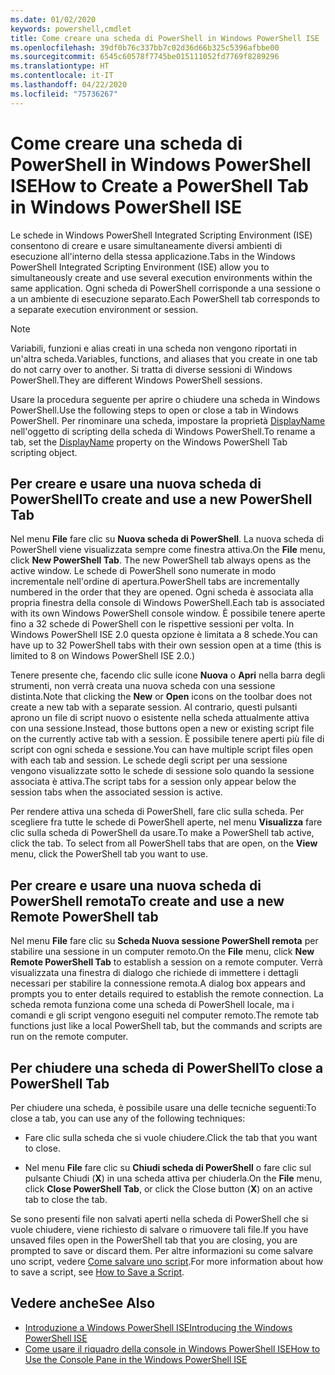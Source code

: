 ```yaml
---
ms.date: 01/02/2020
keywords: powershell,cmdlet
title: Come creare una scheda di PowerShell in Windows PowerShell ISE
ms.openlocfilehash: 39df0b76c337bb7c02d36d66b325c5396afbbe00
ms.sourcegitcommit: 6545c60578f7745be015111052fd7769f8289296
ms.translationtype: HT
ms.contentlocale: it-IT
ms.lasthandoff: 04/22/2020
ms.locfileid: "75736267"
---
```

# <a name="how-to-create-a-powershell-tab-in-windows-powershell-ise"></a><span data-ttu-id="16e28-103">Come creare una scheda di PowerShell in Windows PowerShell ISE</span><span class="sxs-lookup"><span data-stu-id="16e28-103">How to Create a PowerShell Tab in Windows PowerShell ISE</span></span>

<span data-ttu-id="16e28-104">Le schede in Windows PowerShell Integrated Scripting Environment (ISE) consentono di creare e usare simultaneamente diversi ambienti di esecuzione all'interno della stessa applicazione.</span><span class="sxs-lookup"><span data-stu-id="16e28-104">Tabs in the Windows PowerShell Integrated Scripting Environment (ISE) allow you to simultaneously create and use several execution environments within the same application.</span></span> <span data-ttu-id="16e28-105">Ogni scheda di PowerShell corrisponde a una sessione o a un ambiente di esecuzione separato.</span><span class="sxs-lookup"><span data-stu-id="16e28-105">Each PowerShell tab corresponds to a separate execution environment or session.</span></span>

> [!NOTE]
> <span data-ttu-id="16e28-106">Variabili, funzioni e alias creati in una scheda non vengono riportati in un'altra scheda.</span><span class="sxs-lookup"><span data-stu-id="16e28-106">Variables, functions, and aliases that you create in one tab do not carry over to another.</span></span> <span data-ttu-id="16e28-107">Si tratta di diverse sessioni di Windows PowerShell.</span><span class="sxs-lookup"><span data-stu-id="16e28-107">They are different Windows PowerShell sessions.</span></span>

<span data-ttu-id="16e28-108">Usare la procedura seguente per aprire o chiudere una scheda in Windows PowerShell.</span><span class="sxs-lookup"><span data-stu-id="16e28-108">Use the following steps to open or close a tab in Windows PowerShell.</span></span> <span data-ttu-id="16e28-109">Per rinominare una scheda, impostare la proprietà [DisplayName](object-model/The-PowerShellTab-Object.md#displayname) nell'oggetto di scripting della scheda di Windows PowerShell.</span><span class="sxs-lookup"><span data-stu-id="16e28-109">To rename a tab, set the [DisplayName](object-model/The-PowerShellTab-Object.md#displayname) property on the Windows PowerShell Tab scripting object.</span></span>

## <a name="to-create-and-use-a-new-powershell-tab"></a><span data-ttu-id="16e28-110">Per creare e usare una nuova scheda di PowerShell</span><span class="sxs-lookup"><span data-stu-id="16e28-110">To create and use a new PowerShell Tab</span></span>

<span data-ttu-id="16e28-111">Nel menu **File** fare clic su **Nuova scheda di PowerShell**. La nuova scheda di PowerShell viene visualizzata sempre come finestra attiva.</span><span class="sxs-lookup"><span data-stu-id="16e28-111">On the **File** menu, click **New PowerShell Tab**. The new PowerShell tab always opens as the active window.</span></span> <span data-ttu-id="16e28-112">Le schede di PowerShell sono numerate in modo incrementale nell'ordine di apertura.</span><span class="sxs-lookup"><span data-stu-id="16e28-112">PowerShell tabs are incrementally numbered in the order that they are opened.</span></span> <span data-ttu-id="16e28-113">Ogni scheda è associata alla propria finestra della console di Windows PowerShell.</span><span class="sxs-lookup"><span data-stu-id="16e28-113">Each tab is associated with its own Windows PowerShell console window.</span></span> <span data-ttu-id="16e28-114">È possibile tenere aperte fino a 32 schede di PowerShell con le rispettive sessioni per volta. In Windows PowerShell ISE 2.0 questa opzione è limitata a 8 schede.</span><span class="sxs-lookup"><span data-stu-id="16e28-114">You can have up to 32 PowerShell tabs with their own session open at a time (this is limited to 8 on Windows PowerShell ISE 2.0.)</span></span>

<span data-ttu-id="16e28-115">Tenere presente che, facendo clic sulle icone **Nuova** o **Apri** nella barra degli strumenti, non verrà creata una nuova scheda con una sessione distinta.</span><span class="sxs-lookup"><span data-stu-id="16e28-115">Note that clicking the **New** or **Open** icons on the toolbar does not create a new tab with a separate session.</span></span> <span data-ttu-id="16e28-116">Al contrario, questi pulsanti aprono un file di script nuovo o esistente nella scheda attualmente attiva con una sessione.</span><span class="sxs-lookup"><span data-stu-id="16e28-116">Instead, those buttons open a new or existing script file on the currently active tab with a session.</span></span> <span data-ttu-id="16e28-117">È possibile tenere aperti più file di script con ogni scheda e sessione.</span><span class="sxs-lookup"><span data-stu-id="16e28-117">You can have multiple script files open with each tab and session.</span></span> <span data-ttu-id="16e28-118">Le schede degli script per una sessione vengono visualizzate sotto le schede di sessione solo quando la sessione associata è attiva.</span><span class="sxs-lookup"><span data-stu-id="16e28-118">The script tabs for a session only appear below the session tabs when the associated session is active.</span></span>

<span data-ttu-id="16e28-119">Per rendere attiva una scheda di PowerShell, fare clic sulla scheda. Per scegliere fra tutte le schede di PowerShell aperte, nel menu **Visualizza** fare clic sulla scheda di PowerShell da usare.</span><span class="sxs-lookup"><span data-stu-id="16e28-119">To make a PowerShell tab active, click the tab. To select from all PowerShell tabs that are open, on the **View** menu, click the PowerShell tab you want to use.</span></span>

## <a name="to-create-and-use-a-new-remote-powershell-tab"></a><span data-ttu-id="16e28-120">Per creare e usare una nuova scheda di PowerShell remota</span><span class="sxs-lookup"><span data-stu-id="16e28-120">To create and use a new Remote PowerShell tab</span></span>

<span data-ttu-id="16e28-121">Nel menu **File** fare clic su **Scheda Nuova sessione PowerShell remota** per stabilire una sessione in un computer remoto.</span><span class="sxs-lookup"><span data-stu-id="16e28-121">On the **File** menu, click **New Remote PowerShell Tab** to establish a session on a remote computer.</span></span> <span data-ttu-id="16e28-122">Verrà visualizzata una finestra di dialogo che richiede di immettere i dettagli necessari per stabilire la connessione remota.</span><span class="sxs-lookup"><span data-stu-id="16e28-122">A dialog box appears and prompts you to enter details required to establish the remote connection.</span></span> <span data-ttu-id="16e28-123">La scheda remota funziona come una scheda di PowerShell locale, ma i comandi e gli script vengono eseguiti nel computer remoto.</span><span class="sxs-lookup"><span data-stu-id="16e28-123">The remote tab functions just like a local PowerShell tab, but the commands and scripts are run on the remote computer.</span></span>

## <a name="to-close-a-powershell-tab"></a><span data-ttu-id="16e28-124">Per chiudere una scheda di PowerShell</span><span class="sxs-lookup"><span data-stu-id="16e28-124">To close a PowerShell Tab</span></span>

<span data-ttu-id="16e28-125">Per chiudere una scheda, è possibile usare una delle tecniche seguenti:</span><span class="sxs-lookup"><span data-stu-id="16e28-125">To close a tab, you can use any of the following techniques:</span></span>

- <span data-ttu-id="16e28-126">Fare clic sulla scheda che si vuole chiudere.</span><span class="sxs-lookup"><span data-stu-id="16e28-126">Click the tab that you want to close.</span></span>

- <span data-ttu-id="16e28-127">Nel menu **File** fare clic su **Chiudi scheda di PowerShell** o fare clic sul pulsante Chiudi (**X**) in una scheda attiva per chiuderla.</span><span class="sxs-lookup"><span data-stu-id="16e28-127">On the **File** menu, click **Close PowerShell Tab**, or click the Close button (**X**) on an active tab to close the tab.</span></span>

<span data-ttu-id="16e28-128">Se sono presenti file non salvati aperti nella scheda di PowerShell che si vuole chiudere, viene richiesto di salvare o rimuovere tali file.</span><span class="sxs-lookup"><span data-stu-id="16e28-128">If you have unsaved files open in the PowerShell tab that you are closing, you are prompted to save or discard them.</span></span> <span data-ttu-id="16e28-129">Per altre informazioni su come salvare uno script, vedere [Come salvare uno script](How-to-Write-and-Run-Scripts-in-the-Windows-PowerShell-ISE.md#how-to-save-a-script).</span><span class="sxs-lookup"><span data-stu-id="16e28-129">For more information about how to save a script, see [How to Save a Script](How-to-Write-and-Run-Scripts-in-the-Windows-PowerShell-ISE.md#how-to-save-a-script).</span></span>

## <a name="see-also"></a><span data-ttu-id="16e28-130">Vedere anche</span><span class="sxs-lookup"><span data-stu-id="16e28-130">See Also</span></span>

- [<span data-ttu-id="16e28-131">Introduzione a Windows PowerShell ISE</span><span class="sxs-lookup"><span data-stu-id="16e28-131">Introducing the Windows PowerShell ISE</span></span>](Introducing-the-Windows-PowerShell-ISE.md)
- [<span data-ttu-id="16e28-132">Come usare il riquadro della console in Windows PowerShell ISE</span><span class="sxs-lookup"><span data-stu-id="16e28-132">How to Use the Console Pane in the Windows PowerShell ISE</span></span>](How-to-Use-the-Console-Pane-in-the-Windows-PowerShell-ISE.md)
